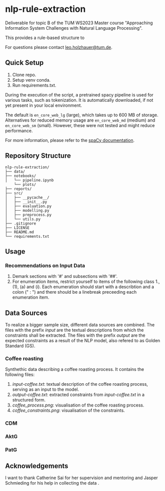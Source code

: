 # nlp-rule-extraction
Deliverable for topic B of the TUM WS2023 Master course "Approaching Information System Challenges with Natural Language Processing".

This provides a rule-based structure to 

For questions please contact leo.holzhauer@tum.de.

## Quick Setup

1. Clone repo.
1. Setup venv conda.
1. Run requirements.txt.

During the execution of the script, a pretrained spacy pipeline is used for various tasks, such as tokenization. It is automatically downloaded, if not yet present in your local environment. 

The  default is `en_core_web_lg` (large), which takes up to 600 MB of storage. Alternatives for reduced memory usage are `en_core_web_md` (medium) and `en_core_web_sm` (small). However, these were not tested and might reduce performance. 

For more information, please refer to the [spaCy documentation](https://spacy.io/models/en).

## Repository Structure

```plaintext
nlp-rule-extraction/
├── data/
├── notebooks/
│   └── pipeline.ipynb
    └── plots/
├── reports/
├── src/
│   ├── __pycache__/
│   ├── __init__.py
│   ├── evaluation.py
│   ├── modelling.py
│   ├── preprocess.py
│   └── utils.py
├── .gitignore
├── LICENSE
├── README.md
└── requirements.txt
```

## Usage

### Recommendations on Input Data

1. Demark sections with '#' and subsections with '##'. 
1. For enumeration items, restrict yourself to items of the following class 1., (1), (a) and (i). Each enumeration should start with a describtion and a colon (" : ") and there should be a linebreak preceeding each enumeration item.

## Data Sources

To realize a bigger sample size, different data sources are combined. The files with the prefix *input* are the textual descriptions from which the constraints shall be extracted. The files with the prefix *output* are the expected constraints as a result of the NLP model, also refered to as Golden Standard (GS).

### Coffee roasting
Synthethic data describing a coffee roasting process. It contains the following files:
1. *input-coffee.txt*: textual description of the coffee roasting process, serving as an input to the model.
1. *output-coffee.txt*: extracted constraints from *input-coffee.txt* in a structured form. 
1. *coffee_process.png*: visualisation of the coffee roasting process.
1. *coffee_constraints.png*: visualisation of the constraints.

### CDM

### AktG

### PatG

## Acknowledgements

I want to thank Catherine Sai for her supervision and mentoring and Jasper Schmieding for his help in collecting the data .





